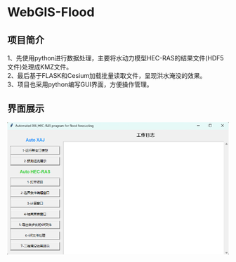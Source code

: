 # WebGIS-Flood
## 项目简介
1、先使用python进行数据处理，主要将水动力模型HEC-RAS的结果文件(HDF5文件)处理成KMZ文件。  
2、最后基于FLASK和Cesium加载批量读取文件，呈现洪水淹没的效果。  
3、项目也采用python编写GUI界面，方便操作管理。
## 界面展示
![alt 属性文本](./界面.png)